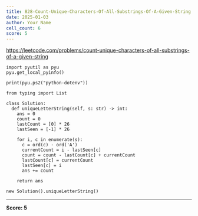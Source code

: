 ```yaml
---
title: 828-Count-Unique-Characters-Of-All-Substrings-Of-A-Given-String
date: 2025-01-03
author: Your Name
cell_count: 6
score: 5
---
```


https://leetcode.com/problems/count-unique-characters-of-all-substrings-of-a-given-string


```
import pyutil as pyu
pyu.get_local_pyinfo()
```


```
print(pyu.ps2("python-dotenv"))
```


```
from typing import List
```


```
class Solution:
  def uniqueLetterString(self, s: str) -> int:
    ans = 0
    count = 0
    lastCount = [0] * 26
    lastSeen = [-1] * 26

    for i, c in enumerate(s):
      c = ord(c) - ord('A')
      currentCount = i - lastSeen[c]
      count = count - lastCount[c] + currentCount
      lastCount[c] = currentCount
      lastSeen[c] = i
      ans += count

    return ans
```


```
new Solution().uniqueLetterString()
```


---
**Score: 5**